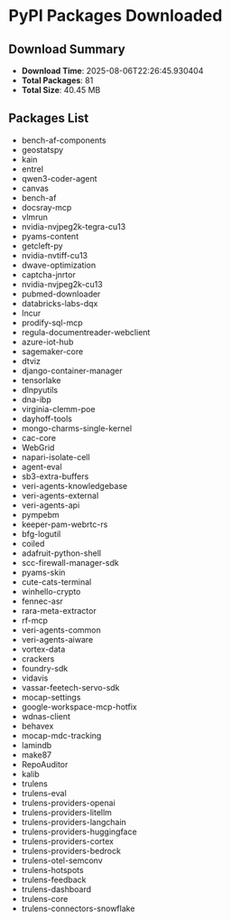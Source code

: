 # PyPI Packages Downloaded

## Download Summary
- **Download Time**: 2025-08-06T22:26:45.930404
- **Total Packages**: 81
- **Total Size**: 40.45 MB

## Packages List
- bench-af-components
- geostatspy
- kain
- entrel
- qwen3-coder-agent
- canvas
- bench-af
- docsray-mcp
- vlmrun
- nvidia-nvjpeg2k-tegra-cu13
- pyams-content
- getcleft-py
- nvidia-nvtiff-cu13
- dwave-optimization
- captcha-jnrtor
- nvidia-nvjpeg2k-cu13
- pubmed-downloader
- databricks-labs-dqx
- lncur
- prodify-sql-mcp
- regula-documentreader-webclient
- azure-iot-hub
- sagemaker-core
- dtviz
- django-container-manager
- tensorlake
- dlnpyutils
- dna-ibp
- virginia-clemm-poe
- dayhoff-tools
- mongo-charms-single-kernel
- cac-core
- WebGrid
- napari-isolate-cell
- agent-eval
- sb3-extra-buffers
- veri-agents-knowledgebase
- veri-agents-external
- veri-agents-api
- pympebm
- keeper-pam-webrtc-rs
- bfg-logutil
- coiled
- adafruit-python-shell
- scc-firewall-manager-sdk
- pyams-skin
- cute-cats-terminal
- winhello-crypto
- fennec-asr
- rara-meta-extractor
- rf-mcp
- veri-agents-common
- veri-agents-aiware
- vortex-data
- crackers
- foundry-sdk
- vidavis
- vassar-feetech-servo-sdk
- mocap-settings
- google-workspace-mcp-hotfix
- wdnas-client
- behavex
- mocap-mdc-tracking
- lamindb
- make87
- RepoAuditor
- kalib
- trulens
- trulens-eval
- trulens-providers-openai
- trulens-providers-litellm
- trulens-providers-langchain
- trulens-providers-huggingface
- trulens-providers-cortex
- trulens-providers-bedrock
- trulens-otel-semconv
- trulens-hotspots
- trulens-feedback
- trulens-dashboard
- trulens-core
- trulens-connectors-snowflake
